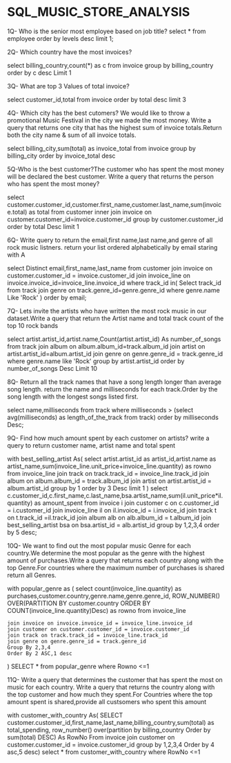 # SQL_MUSIC_STORE_ANALYSIS
1Q- Who is the senior most employee based on job title?
   select * from employee order by levels desc limit 1;

2Q- Which country have the most invoices?

  select billing_country,count(*) as c 
  from invoice 
  group by billing_country 
  order by c desc
  Limit 1

3Q- What are top 3 Values of total invoice?
	
select customer_id,total from invoice 
order by total desc 
limit 3

4Q- Which city has the best cutomers? We would like to throw a promotional Music Festival in the city 
   we made the most money. Write a query  that returns one city that has the highest sum of invoice 
   totals.Return both the city name & sum of all invoice totals.

select billing_city,sum(total) as invoice_total 
from invoice
group by billing_city
order by invoice_total desc

5Q-Who is the best customer?The customer who has spent the most money will be declared the best customer.
   Write a query that returns the person who has spent the most money?

select customer.customer_id,customer.first_name,customer.last_name,sum(invoice.total) as total
from customer 
inner join invoice on customer.customer_id=invoice.customer_id 
group by customer.customer_id
order by total Desc
limit 1


6Q- Write query to return the email,first name,last name,and genre of all rock music listners.
	return your list ordered alphabetically by email staring with A

select Distinct email,first_name,last_name
from customer
join invoice on customer.customer_id = invoice.customer_id
join invoice_line on invoice.invoice_id=invoice_line.invoice_id
where track_id in(
	Select track_id from track
	join genre on track.genre_id=genre.genre_id
	where genre.name Like 'Rock'
)
order by email;	

7Q- Lets invite the artists who have written the most rock music in our dataset.Write a query that 
	return the Artist name and total track count of the top 10 rock bands

select artist.artist_id,artist.name,Count(artist.artist_id) As number_of_songs
from track
join album on album.album_id=track.album_id
join artist on artist.artist_id=album.artist_id
join genre on genre.genre_id = track.genre_id
where genre.name like 'Rock'
group by artist.artist_id
order by number_of_songs Desc
Limit 10

8Q- Return all the track names that have a song length longer than average song length.
	return the name and milliseconds for each track.Order by the song length with the 
    longest songs listed first.
	
select name,milliseconds
from track
where milliseconds > (select avg(milliseconds) as length_of_the_track
	from track)
order by milliseconds Desc;

9Q- Find how much amount spent by each customer on artists? write a query to return customer name,
    artist name and total spent

with best_selling_artist As(
	select artist.artist_id as artist_id,artist.name as artist_name,sum(invoice_line.unit_price+invoice_line.quantity) as rowno
	from invoice_line
	join track on track.track_id = invoice_line.track_id
	join album on album.album_id = track.album_id
	join artist on artist.artist_id = album.artist_id
	group by 1
	order by 3 Desc
	limit 1
)
select c.customer_id,c.first_name,c.last_name,bsa.artist_name,sum(il.unit_price*il.quantity) as amount_spent
from invoice i
join customer c on c.customer_id = i.customer_id
join invoice_line il on il.invoice_id = i.invoice_id
join track t on t.track_id =il.track_id
join album alb on alb.album_id = t.album_id
join best_selling_artist bsa on bsa.artist_id = alb.artist_id
group by 1,2,3,4
order by 5 desc;
	
10Q- We want to find out the most popular music Genre for each country.We determine the most popular
     as the genre with the highest amount of purchases.Write a query that returns each country along
     with the top Genre.For countries where the maximum number of purchases is shared return all Genres.

with popular_genre as
(
	select count(invoice_line.quantity) as purchases,customer.country,genre.name,genre.genre_id,
	ROW_NUMBER() OVER(PARTITION BY customer.country ORDER BY COUNT(invoice_line.quantity)Desc) as rowno
	from invoice_line
	
	join invoice on invoice.invoice_id = invoice_line.invoice_id
	join customer on customer.customer_id = invoice.customer_id
	join track on track.track_id = invoice_line.track_id
	join genre on genre.genre_id = track.genre_id
	Group By 2,3,4
	Order By 2 ASC,1 desc
)
SELECT * from popular_genre where Rowno <=1

11Q- Write a query that determines the customer that has spent the most on music for each country.
	 Write a query that returns the country along with the top customer and how much they spent.For
     Countries where the top amount spent is shared,provide all custsomers who spent this amount

with customer_with_country As(
	SELECT customer.customer_id,first_name,last_name,billing_country,sum(total) as total_spending,
	row_number() over(partition by billing_country Order by sum(total) DESC) As RowNo
	   From invoice
	   join customer on customer.customer_id = invoice.customer_id
	   group by 1,2,3,4
	   Order by 4 asc,5 desc)
select * from customer_with_country where RowNo <=1







